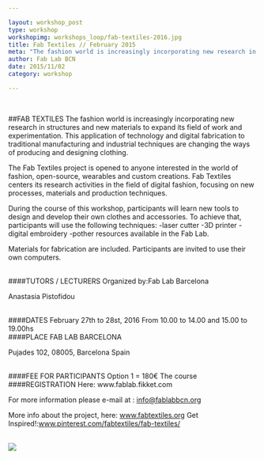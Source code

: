 ```yaml
---

layout: workshop_post
type: workshop
workshopimg: workshops_loop/fab-textiles-2016.jpg
title: Fab Textiles // February 2015
meta: "The fashion world is increasingly incorporating new research in structures and new materials to expand its field of work and experimentation. This application of technology and digital fabrication to traditional manufacturing and industrial techniques are changing the ways of producing and designing clothing. The Fab Textiles project is opened to anyone interested in the world of fashion, open-source, wearables and custom creations. Fab Textiles centers its research activities in the field of digital fashion, focusing on new processes, materials and production techniques."
author: Fab Lab BCN
date: 2015/11/02
category: workshop

---
```


<br>

##FAB TEXTILES
The fashion world is increasingly incorporating new research in structures and new materials to expand its field of work and experimentation. This application of technology and digital fabrication to traditional manufacturing and industrial techniques are changing the ways of producing and designing clothing.

The Fab Textiles project is opened to anyone interested in the world of fashion, open-source, wearables and custom creations. Fab Textiles centers its research activities in the field of digital fashion, focusing on new processes, materials and production techniques. 

During the course of this workshop, participants will learn new tools to design and develop their own clothes and accessories. To achieve that, participants will use the following techniques:
-laser cutter
-3D printer
-digital embroidery
-pother resources available in the Fab Lab.


Materials for fabrication are included.
Participants are invited to use their own computers.


<br>
####TUTORS / LECTURERS
Organized by:Fab Lab Barcelona

Anastasia Pistofidou


<br>
####DATES
February 27th to 28st, 2016
From 10.00 to 14.00 and 15.00 to 19.00hs

<br>
####PLACE
FAB LAB BARCELONA

Pujades 102, 
08005, Barcelona 
Spain

<br>
####FEE FOR PARTICIPANTS
Option 1 = 180€
The course


<br>
####REGISTRATION 
Here:
www.fablab.fikket.com

For more information please e-mail at :
info@fablabbcn.org

More info about the project, here: www.fabtextiles.org
Get Inspired!:www.pinterest.com/fabtextiles/fab-textiles/



<br>

<img src="{{site.baseurl}}{{ site.url }}/img/workshops/workshops_loop/fab-textiles-2016.jpg">


